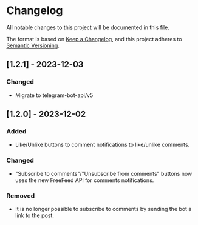 # Changelog

All notable changes to this project will be documented in this file.

The format is based on [Keep a Changelog](https://keepachangelog.com/en/1.0.0/),
and this project adheres to [Semantic Versioning](https://semver.org/spec/v2.0.0.html).

## [1.2.1] - 2023-12-03

### Changed

- Migrate to telegram-bot-api/v5

## [1.2.0] - 2023-12-02

### Added

- Like/Unlike buttons to comment notifications to like/unlike comments.

### Changed

- "Subscribe to comments"/"Unsubscribe from comments" buttons now uses the new
  FreeFeed API for comments notifications.

### Removed

- It is no longer possible to subscribe to comments by sending the bot a link to
  the post.
